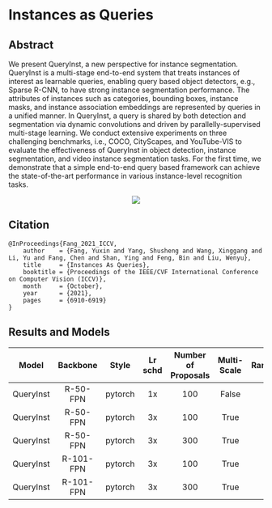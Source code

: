 # Instances as Queries

## Abstract

<!-- [ABSTRACT] -->

We present QueryInst, a new perspective for instance segmentation. QueryInst is a multi-stage end-to-end system that treats instances of interest as learnable queries, enabling query based object detectors, e.g., Sparse R-CNN, to have strong instance segmentation performance. The attributes of instances such as categories, bounding boxes, instance masks, and instance association embeddings are represented by queries in a unified manner. In QueryInst, a query is shared by both detection and segmentation via dynamic convolutions and driven by parallelly-supervised multi-stage learning. We conduct extensive experiments on three challenging benchmarks, i.e., COCO, CityScapes, and YouTube-VIS to evaluate the effectiveness of QueryInst in object detection, instance segmentation, and video instance segmentation tasks. For the first time, we demonstrate that a simple end-to-end query based framework can achieve the state-of-the-art performance in various instance-level recognition tasks.

<!-- [IMAGE] -->
<div align=center>
<img src="https://user-images.githubusercontent.com/40661020/143971527-c1b7ff78-e95f-4edb-9d5e-3d6d7d902999.png"/>
</div>

<!-- [PAPER_TITLE: Instances As Queries] -->
<!-- [PAPER_URL: https://openaccess.thecvf.com/content/ICCV2021/html/Fang_Instances_As_Queries_ICCV_2021_paper.html] -->

## Citation

<!-- [ALGORITHM] -->

```
@InProceedings{Fang_2021_ICCV,
    author    = {Fang, Yuxin and Yang, Shusheng and Wang, Xinggang and Li, Yu and Fang, Chen and Shan, Ying and Feng, Bin and Liu, Wenyu},
    title     = {Instances As Queries},
    booktitle = {Proceedings of the IEEE/CVF International Conference on Computer Vision (ICCV)},
    month     = {October},
    year      = {2021},
    pages     = {6910-6919}
}
```

## Results and Models

|   Model   | Backbone  |  Style  | Lr schd | Number of Proposals | Multi-Scale | RandomCrop | box AP | mask AP |                                                                       Config                                                                       |                                                                                                                                                                                                                         Download                                                                                                                                                                                                                         |
| :-------: | :-------: | :-----: | :-----: | :-----------------: | :---------: | :--------: | :----: | :-----: | :------------------------------------------------------------------------------------------------------------------------------------------------: | :------------------------------------------------------------------------------------------------------------------------------------------------------------------------------------------------------------------------------------------------------------------------------------------------------------------------------------------------------------------------------------------------------------------------------------------------------: |
| QueryInst | R-50-FPN  | pytorch |   1x    |         100         |    False    |   False    |  42.0  |  37.5   |                   [config](https://github.com/open-mmlab/mmdetection/tree/master/configs/queryinst/queryinst_r50_fpn_1x_coco.py)                   |                                                                         [model](https://download.openmmlab.com/mmdetection/v2.0/queryinst/queryinst_r50_fpn_1x_coco/queryinst_r50_fpn_1x_coco_20210907_084916-5a8f1998.pth) &#124; [log](https://download.openmmlab.com/mmdetection/v2.0/queryinst/queryinst_r50_fpn_1x_coco/queryinst_r50_fpn_1x_coco_20210907_084916.log.json)                                                                         |
| QueryInst | R-50-FPN  | pytorch |   3x    |         100         |    True     |   False    |  44.8  |  39.8   |           [config](https://github.com/open-mmlab/mmdetection/tree/master/configs/queryinst/queryinst_r50_fpn_mstrain_480-800_3x_coco.py)           |                                         [model](https://download.openmmlab.com/mmdetection/v2.0/queryinst/queryinst_r50_fpn_mstrain_480-800_3x_coco/queryinst_r50_fpn_mstrain_480-800_3x_coco_20210901_103643-7837af86.pth) &#124; [log](https://download.openmmlab.com/mmdetection/v2.0/queryinst/queryinst_r50_fpn_mstrain_480-800_3x_coco/queryinst_r50_fpn_mstrain_480-800_3x_coco_20210901_103643.log.json)                                         |
| QueryInst | R-50-FPN  | pytorch |   3x    |         300         |    True     |    True    |  47.5  |  41.7   | [config](https://github.com/open-mmlab/mmdetection/tree/master/configs/queryinst/queryinst_r50_fpn_300_proposals_crop_mstrain_480-800_3x_coco.py)  |   [model](https://download.openmmlab.com/mmdetection/v2.0/queryinst/queryinst_r50_fpn_300_proposals_crop_mstrain_480-800_3x_coco/queryinst_r50_fpn_300_proposals_crop_mstrain_480-800_3x_coco_20210904_101802-85cffbd8.pth) &#124; [log](https://download.openmmlab.com/mmdetection/v2.0/queryinst/queryinst_r50_fpn_300_proposals_crop_mstrain_480-800_3x_coco/queryinst_r50_fpn_300_proposals_crop_mstrain_480-800_3x_coco_20210904_101802.log.json)   |
| QueryInst | R-101-FPN | pytorch |   3x    |         100         |    True     |   False    |  46.4  |  41.0   |          [config](https://github.com/open-mmlab/mmdetection/tree/master/configs/queryinst/queryinst_r101_fpn_mstrain_480-800_3x_coco.py)           |                                       [model](https://download.openmmlab.com/mmdetection/v2.0/queryinst/queryinst_r101_fpn_mstrain_480-800_3x_coco/queryinst_r101_fpn_mstrain_480-800_3x_coco_20210904_104048-91f9995b.pth) &#124; [log](https://download.openmmlab.com/mmdetection/v2.0/queryinst/queryinst_r101_fpn_mstrain_480-800_3x_coco/queryinst_r101_fpn_mstrain_480-800_3x_coco_20210904_104048.log.json)                                       |
| QueryInst | R-101-FPN | pytorch |   3x    |         300         |    True     |    True    |  49.0  |  42.9   | [config](https://github.com/open-mmlab/mmdetection/tree/master/configs/queryinst/queryinst_r101_fpn_300_proposals_crop_mstrain_480-800_3x_coco.py) | [model](https://download.openmmlab.com/mmdetection/v2.0/queryinst/queryinst_r101_fpn_300_proposals_crop_mstrain_480-800_3x_coco/queryinst_r101_fpn_300_proposals_crop_mstrain_480-800_3x_coco_20210904_153621-76cce59f.pth) &#124; [log](https://download.openmmlab.com/mmdetection/v2.0/queryinst/queryinst_r101_fpn_300_proposals_crop_mstrain_480-800_3x_coco/queryinst_r101_fpn_300_proposals_crop_mstrain_480-800_3x_coco_20210904_153621.log.json) |
